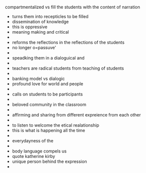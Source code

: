 compartmentalized vs fill the students with the content of narration
* turns them into recepticles to be filled
* dissemination of knowledge
* this is oppressive
* meaning making and critical
* 
* reforms the reflections in the reflections of the students
* no longer o=passuve'
* 
* speadking them in a dialoguical and
* 
* teachers are radical students from teaching of students
* 
* banking model vs dialogic
* profound love for world and people
* 
* calls on students to be participants
* 
* beloved community in the classroom
* 
* affirming and sharing from different expreience from each other
* 
* to listen to welcome the etical realationship
* this is what is happening all the time
* 
* everydayness of the
* 
* body language compels us
* quote katherine kirby
* unique person behind the expression
* 